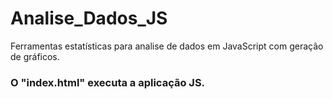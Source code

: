 # Analise_Dados_JS
Ferramentas estatísticas para analise de dados em JavaScript com geração de gráficos.
### O "index.html" executa a aplicação JS.